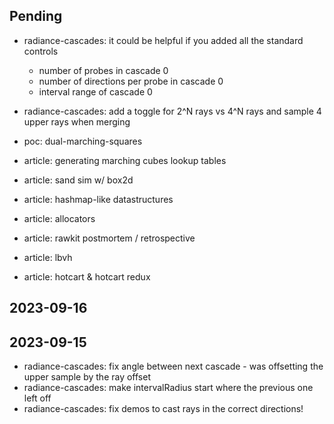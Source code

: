 ## Pending
- radiance-cascades: it could be helpful if you added all the standard controls
  - number of probes in cascade 0
  - number of directions per probe in cascade 0
  - interval range of cascade 0
- radiance-cascades: add a toggle for 2^N rays vs 4^N rays and sample 4 upper rays when merging

- poc: dual-marching-squares
- article: generating marching cubes lookup tables
- article: sand sim w/ box2d
- article: hashmap-like datastructures
- article: allocators
- article: rawkit postmortem / retrospective
- article: lbvh
- article: hotcart & hotcart redux


## 2023-09-16
## 2023-09-15
- radiance-cascades: fix angle between next cascade - was offsetting the upper sample by the ray offset
- radiance-cascades: make intervalRadius start where the previous one left off
- radiance-cascades: fix demos to cast rays in the correct directions!
